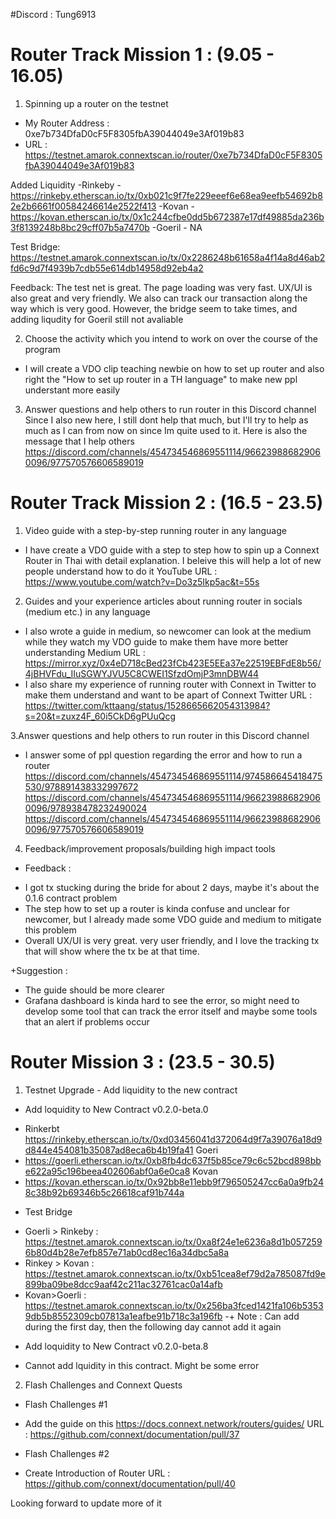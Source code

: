 #Discord : Tung6913
# Router Track Mission 1 : (9.05 - 16.05)

1. Spinning up a router on the testnet
- My Router Address : 0xe7b734DfaD0cF5F8305fbA39044049e3Af019b83
- URL : https://testnet.amarok.connextscan.io/router/0xe7b734DfaD0cF5F8305fbA39044049e3Af019b83

Added Liquidity 
-Rinkeby - https://rinkeby.etherscan.io/tx/0xb021c9f7fe229eeef6e68ea9eefb54692b82e2b6661f00584246614e2522f413
-Kovan -  https://kovan.etherscan.io/tx/0x1c244cfbe0dd5b672387e17df49885da236b3f8139248b8bc29cff07b5a7470b
-Goeril - NA

Test Bridge: https://testnet.amarok.connextscan.io/tx/0x2286248b61658a4f14a8d46ab2fd6c9d7f4939b7cdb55e614db14958d92eb4a2

Feedback: The test net is great. The page loading was very fast. UX/UI is also great and very friendly. We also can track our transaction along the way which is very good. However, the bridge seem to take times, and adding liqudity for Goeril still not avaliable


2. Choose the activity which you intend to work on over the course of the program
-  I will create a VDO clip teaching newbie on how to set up router and also right the "How to set up router in a TH language" to make new ppl understant more easily

3. Answer questions and help others to run router in this Discord channel Since I also new here, I still dont help that much, but I'll try to help as much as I can from now on since Im quite used to it. 
Here is also the message that I help others https://discord.com/channels/454734546869551114/966239886829060096/977570576606589019

# Router Track Mission 2 : (16.5 - 23.5)

1. Video guide with a step-by-step running router in any language
- I have create a VDO guide with a step to step how to spin up a Connext Router in Thai with detail explanation. I beleive this will help a lot of new people understand how to do it
YouTube URL : https://www.youtube.com/watch?v=Do3z5Ikp5ac&t=55s

2. Guides and your experience articles about running router in socials (medium etc.) in any language 
- I also wrote a guide in medium, so newcomer can look at the medium while they watch my VDO guide to make them have more better understanding
Medium URL : https://mirror.xyz/0x4eD718cBed23fCb423E5EEa37e22519EBFdE8b56/4jBHVFdu_IIuSGWYJVU5C8CWEI1SfzdOmjP3mnDBW44
- I also share my experience of running router with Connext in Twitter to make them understand and want to be apart of Connext
Twitter URL : https://twitter.com/kttaang/status/1528665662054313984?s=20&t=zuxz4F_60i5CkD6gPUuQcg

3.Answer questions and help others to run router in this Discord channel

- I answer some of ppl question regarding the error and how to run a router
https://discord.com/channels/454734546869551114/974586645418475530/978891438332997672
https://discord.com/channels/454734546869551114/966239886829060096/978938478232490024
https://discord.com/channels/454734546869551114/966239886829060096/977570576606589019

4. Feedback/improvement proposals/building high impact tools

+ Feedback : 

- I got tx stucking during the bride for about 2 days, maybe it's about the 0.1.6 contract problem
- The step how to set up a router is kinda confuse and unclear for newcomer, but I already made some VDO guide and medium to mitigate this problem
- Overall UX/UI is very great. very user friendly, and I love the tracking tx that will show where the tx be at that time.

+Suggestion : 
- The guide should be more clearer
- Grafana dashboard is kinda hard to see the error, so might need to develop some tool that can track the error itself and maybe some tools that an alert if problems occur


# Router Mission 3 : (23.5 - 30.5)
1. Testnet Upgrade - Add liquidity to the new contract 
- Add loquidity to New Contract v0.2.0-beta.0 
+ Rinkerbt
https://rinkeby.etherscan.io/tx/0xd03456041d372064d9f7a39076a18d9d844e454081b35087ad8eca6b4b19fa41
Goeri
+ https://goerli.etherscan.io/tx/0xb8fb4dc637f5b85ce79c6c52bcd898bbe622a95c196beea402606abf0a6e0ca8 
Kovan
+ https://kovan.etherscan.io/tx/0x92bb8e11ebb9f796505247cc6a0a9fb248c38b92b69346b5c26618caf91b744a 

- Test Bridge
+ Goerli > Rinkeby : https://testnet.amarok.connextscan.io/tx/0xa8f24e1e6236a8d1b0572596b80d4b28e7efb857e71ab0cd8ec16a34dbc5a8a
+ Rinkey > Kovan : https://testnet.amarok.connextscan.io/tx/0xb51cea8ef79d2a785087fd9e899ba09be8dcc9aaf42c211ac32761cac0a14afb
+ Kovan>Goerli : https://testnet.amarok.connextscan.io/tx/0x256ba3fced1421fa106b53539db5b8552309cb07813a1eafbe91b718c3a196fb
-+ Note : Can add during the first day, then the following day cannot add it again

- Add loquidity to New Contract v0.2.0-beta.8
+ Cannot add lquidity in this contract. Might be some error

2. Flash Challenges and Connext Quests

+ Flash Challenges #1
- Add the guide on this https://docs.connext.network/routers/guides/
URL :  https://github.com/connext/documentation/pull/37

+ Flash Challenges #2
- Create Introduction of Router
URL : https://github.com/connext/documentation/pull/40

Looking forward to update more of it




